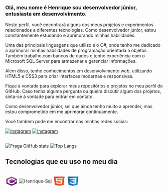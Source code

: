 ### Olá, meu nome é Henrique sou desenvolvedor júnior, entusiasta em desenvolvimento.

Neste perfil, você encontrará alguns dos meus projetos e experimentos relacionados a diferentes tecnologias. Como desenvolvedor júnior, estou constantemente estudando e aprimorando minhas habilidades.

Uma das principais linguagens que utilizo é o C#, onde tenho me dedicado a aprimorar minhas habilidades de programação orientada a objetos. Também trabalho com bancos de dados e tenho experiência com o Microsoft SQL Server para armazenar e gerenciar informações.

Além disso, tenho conhecimentos em desenvolvimento web, utilizando HTML5 e CSS3 para criar interfaces modernas e responsivas.

Fique à vontade para explorar meus repositórios e projetos no meu perfil do GitHub. Caso tenha alguma pergunta ou queira discutir algum dos projetos, sinta-se à vontade para entrar em contato.

Como desenvolvedor júnior, sei que ainda tenho muito a aprender, mas estou comprometido em me aprimorar continuamente.

Você também pode me encontrar nas minhas redes socias:

[![Instagram](https://img.shields.io/badge/Instagram-E4405F?style=for-the-badge&logo=instagram&logoColor=white)](https://instagram.com/h.polzella)
[![Instagram](https://img.shields.io/badge/LinkedIn-0077B5?style=for-the-badge&logo=linkedin&logoColor=white)](www.linkedin.com/in/henrique-polzella-b2841a197)
##

![Fraga GitHub stats](https://github-readme-stats.vercel.app/api?username=HenriquePolzella&show_icons=true&theme=dark&show_private=true)
![Top Langs](https://github-readme-stats.vercel.app/api/top-langs/?username=HenriquePolzella&layout=compact&theme=dark&show)

## Tecnologias que eu uso no meu dia

<div style="display: inline_block"><br>
    <img align="center" alt="Henrique-Csharp" height="30" width="40" src="https://raw.githubusercontent.com/devicons/devicon/master/icons/csharp/csharp-original.svg">
    <img align="center" alt="Henrique-Sql" height="30" width="40" src="http://upload.wikimedia.org/wikipedia/de/8/8c/Microsoft_SQL_Server_Logo.svg">
  <img align="center" alt="Henrique-HTML" height="30" width="40" src="https://raw.githubusercontent.com/devicons/devicon/master/icons/html5/html5-original.svg">
  <img align="center" alt="Henrique-CSS" height="30" width="40" src="https://raw.githubusercontent.com/devicons/devicon/master/icons/css3/css3-original.svg">
</div>

